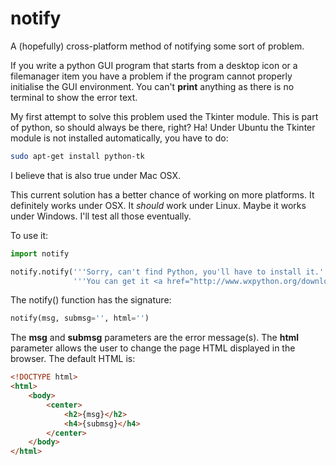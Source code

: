 # notify
A (hopefully) cross-platform method of notifying some sort of problem.

If you write a python GUI program that starts from a desktop icon or
a filemanager item you have a problem if the program cannot properly
initialise the GUI environment.  You can't **print** anything as there
is no terminal to show the error text.

My first attempt to solve this problem used the Tkinter module.  This is
part of python, so should always be there, right?  Ha!  Under Ubuntu the
Tkinter module is not installed automatically, you have to do:
```bash
sudo apt-get install python-tk
```
I believe that is also true under Mac OSX.

This current solution has a better chance of working on more platforms.
It definitely works under OSX.  It _should_ work under Linux.  Maybe it
works under Windows.  I'll test all those eventually.

To use it:
```python
import notify

notify.notify('''Sorry, can't find Python, you'll have to install it.''',         
              '''You can get it <a href="http://www.wxpython.org/download.php">here</a>''')
```

The notify() function has the signature:
```python
notify(msg, submsg='', html='')
```
The **msg** and **submsg** parameters are the error message(s).  The **html**
parameter allows the user to change the page HTML displayed in the browser.
The default HTML is:
```html
<!DOCTYPE html>                                               
<html>                                                                           
    <body>                                                                       
        <center>                                                                 
            <h2>{msg}</h2>                                                       
            <h4>{submsg}</h4>                                                    
        </center>                                                                
    </body>                                                                      
</html>                                                                          
```
